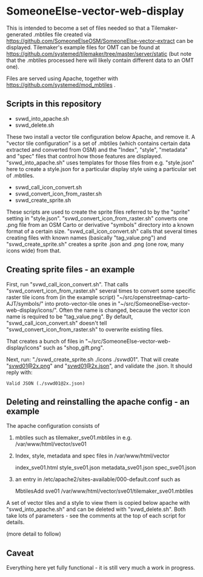 # SomeoneElse-vector-web-display

This is intended to become a set of files needed so that a Tilemaker-generated .mbtiles file created via https://github.com/SomeoneElseOSM/SomeoneElse-vector-extract can be displayed.  Tilemaker's example files for OMT can be found at https://github.com/systemed/tilemaker/tree/master/server/static (but note that the .mbtiles processed here will likely contain different data to an OMT one).

Files are served using Apache, together with https://github.com/systemed/mod_mbtiles .

## Scripts in this repository

* svwd_into_apache.sh
* svwd_delete.sh

These two install a vector tile configuration below Apache, and remove it.  A "vector tile configuration" is a set of .mbtiles (which contains certain data extracted and converted from OSM) and the "Index", "style", "metadata" and "spec" files that control how those features are displayed.  "svwd_into_apache.sh" uses templates for those files from e.g. "style.json" here to create a style.json for a particular display style using a particular set of .mbtiles.

* svwd_call_icon_convert.sh
* svwd_convert_icon_from_raster.sh
* svwd_create_sprite.sh

These scripts are used to create the sprite files referred to by the "sprite" setting in "style.json".  "svwd_convert_icon_from_raster.sh" converts one .png file from an OSM Carto or derivative "symbols" directory into a known format of a certain size.  "svwd_call_icon_convert.sh" calls that several times creating files with known names (basically "tag_value.png") and "svwd_create_sprite.sh" creates a sprite .json and .png (one row, many icons wide) from that.

## Creating sprite files - an example

First, run "svwd_call_icon_convert.sh".  That calls "svwd_convert_icon_from_raster.sh" several times to convert some specific raster tile icons from (in the example script) "~/src/openstreetmap-carto-AJT/symbols/" into proto-vector-tile ones in "~/src/SomeoneElse-vector-web-display/icons/".  Often the name is changed, because the vector icon name is required to be "tag_value.png".  By default, "svwd_call_icon_convert.sh" doesn't tell "svwd_convert_icon_from_raster.sh" to overwrite existing files.

That creates a bunch of files in "~/src/SomeoneElse-vector-web-display/icons" such as "shop_gift.png".

Next, run: "./svwd_create_sprite.sh ./icons ./svwd01".  That will create "svwd01@2x.png" and "svwd01@2x.json", and validate the .json.  It should reply with:

    Valid JSON (./svwd01@2x.json)

## Deleting and reinstalling the apache config - an example

The apache configuration consists of

1) mbtiles such as tilemaker_sve01.mbtiles in e.g. /var/www/html/vector/sve01

2) Index, style, metadata and spec files in /var/www/html/vector

    index_sve01.html
    style_sve01.json
    metadata_sve01.json
    spec_sve01.json

3) an entry in /etc/apache2/sites-available/000-default.conf such as

    MbtilesAdd sve01 /var/www/html/vector/sve01/tilemaker_sve01.mbtiles

A set of vector tiles and a style to view them is copied below apache with "svwd_into_apache.sh" and can be deleted with "svwd_delete.sh".  Both take lots of parameters - see the comments at the top of each script for details.

(more detail to follow)

## Caveat

Everything here yet fully functional - it is still very much a work in progress.
